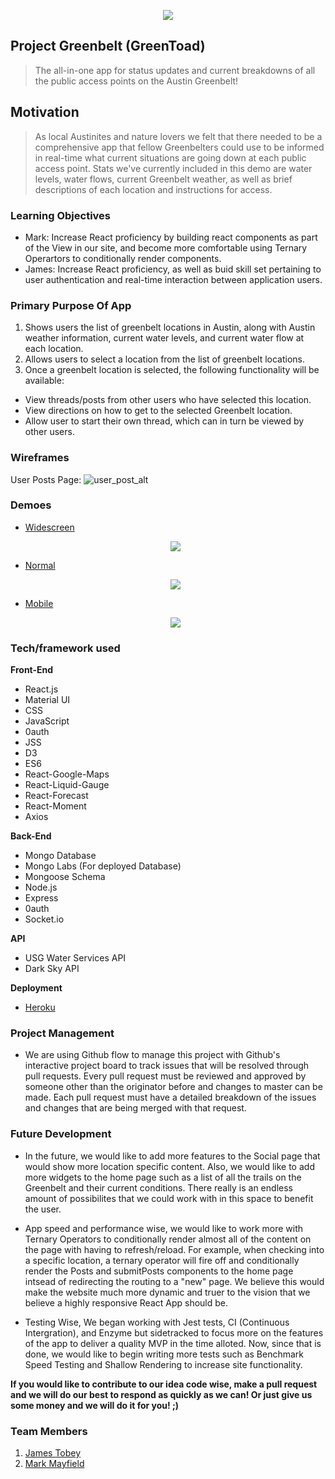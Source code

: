 <p align="center">
  <img src="http://icons.iconarchive.com/icons/ph03nyx/super-mario/256/Mushroom-1UP-icon.png">
</p>

## Project Greenbelt (GreenToad) 

> The all-in-one app for status updates and current breakdowns of all the public access points on the Austin Greenbelt!

## Motivation

> As local Austinites and nature lovers we felt that there needed to be a comprehensive app that fellow Greenbelters could use to be informed in real-time what current situations are going down at each public access point. Stats we've currently included in this demo are water levels, water flows, current Greenbelt weather, as well as brief descriptions of each location and instructions for access. 

### Learning Objectives

* Mark: Increase React proficiency by building react components as part of the View in our site, and become more comfortable using Ternary Operartors to conditionally render components. 
* James: Increase React proficiency, as well as buid skill set pertaining to user authentication and real-time interaction between application users.

### Primary Purpose Of App

1. Shows users the list of greenbelt locations in Austin, along with Austin weather information, current water levels, and current water flow at each location.
2. Allows users to select a location from the list of greenbelt locations.
3. Once a greenbelt location is selected, the following functionality will be available:

* View threads/posts from other users who have selected this location. 
* View directions on how to get to the selected Greenbelt location.
* Allow user to start their own thread, which can in turn be viewed by other users.

### Wireframes

User Posts Page:
![user_post_alt](https://user-images.githubusercontent.com/41517616/50718048-9b92df00-1051-11e9-9183-ecb042bddf1b.png)

### Demoes

- [Widescreen](https://drive.google.com/file/d/1qYlutBazsrYM6ZLkKngHXrOj2JRbp0K7/view)

  <p align="center">
    <img src="https://thumbs.gfycat.com/FatalBelovedArabianoryx-small.gif">
  </p>

- [Normal](https://drive.google.com/file/d/1rIa7fcEAjyiVvj4E2n3ebHNga3LUFIk8/view)
  
  <p align="center">
    <img src="https://thumbs.gfycat.com/PoliteJealousIrishredandwhitesetter-small.gif">
  </p>

- [Mobile](https://drive.google.com/file/d/1_ySdU_5Zzw3TSgXsC9fWveFU-eUMqz_e/view)

  <p align="center">
    <img src="https://thumbs.gfycat.com/ThoughtfulSpryBlacklab-small.gif">
  </p>
 

### Tech/framework used

<b>Front-End</b>

- React.js
- Material UI
- CSS
- JavaScript
- 0auth
- JSS
- D3
- ES6
- React-Google-Maps
- React-Liquid-Gauge
- React-Forecast
- React-Moment
- Axios



<b>Back-End</b>

- Mongo Database
- Mongo Labs (For deployed Database)
- Mongoose Schema
- Node.js
- Express
- 0auth
- Socket.io

<b>API</b>
- USG Water Services API
- Dark Sky API
  
<b>Deployment</b>

- [Heroku](https://greentoad.herokuapp.com/)

### Project Management

- We are using Github flow to manage this project with Github's interactive project board to track issues that will be resolved through pull requests. Every pull request must be reviewed and approved by someone other than the originator before and changes to master can be made. Each pull request must have a detailed breakdown of the issues and changes that are being merged with that request. 

### Future Development

- In the future, we would like to add more features to the Social page that would show more location specific content. Also, we would like to add more widgets to the home page such as a list of all the trails on the Greenbelt and their current conditions. There really is an endless amount of possibilites that we could work with in this space to benefit the user.

- App speed and performance wise, we would like to work more with Ternary Operators to conditionally render almost all of the content on the page with having to refresh/reload. For example, when checking into a specific location, a ternary operator will fire off and conditionally render the Posts and submitPosts components to the home page intsead of redirecting the routing to a "new" page. We believe this would make the website much more dynamic and truer to the vision that we believe a highly responsive React App should be.

- Testing Wise, We began working with Jest tests, CI (Continuous Intergration), and Enzyme but sidetracked to focus more on the features of the app to deliver a quality MVP in the time alloted. Now, since that is done, we would like to begin writing more tests such as Benchmark Speed Testing and Shallow Rendering to increase site functionality. 


<b>If you would like to contribute to our idea code wise, make a pull request and we will do our best to respond as quickly as we can! Or just give us some money and we will do it for you! ;)</b>


### Team Members
1. [James Tobey](https://github.com/jctobey)
2. [Mark Mayfield](https://github.com/themarcusaurelius)
